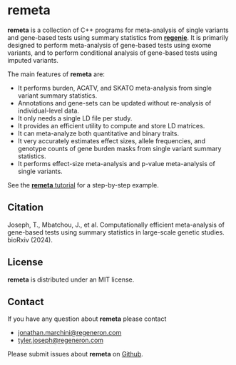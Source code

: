 # remeta

**remeta** is a collection of C++ programs for meta-analysis of single variants and gene-based tests using summary statistics from [**regenie**](https://rgcgithub.github.io/regenie/).
It is primarily designed to perform meta-analysis of gene-based tests using exome variants,
and to perform conditional analysis of gene-based tests using imputed variants.

The main features of **remeta** are:

* It performs burden, ACATV, and SKATO meta-analysis from single variant summary statistics.
* Annotations and gene-sets can be updated without re-analysis of individual-level data.
* It only needs a single LD file per study.
* It provides an efficient utility to compute and store LD matrices.
* It can meta-analyze both quantitative and binary traits.
* It very accurately estimates effect sizes, allele frequencies, and genotype counts of gene burden masks from single variant summary statistics.
* It performs effect-size meta-analysis and p-value meta-analysis of single variants.

See the [**remeta** tutorial](tutorial.md) for a step-by-step example.

## Citation
Joseph, T., Mbatchou, J., et al. Computationally efficient meta-analysis of gene-based tests using summary statistics in large-scale genetic studies. bioRxiv (2024).

## License
**remeta** is distributed under an MIT license.

## Contact
If you have any question about **remeta** please contact

* <jonathan.marchini@regeneron.com>
* <tyler.joseph@regeneron.com>

Please submit issues about **remeta** on [Github](https://github.com/rgcgithub/remeta/issues).